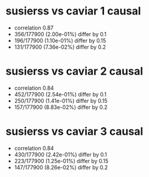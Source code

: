 # susierss vs caviar  1 causal

- correlation 0.87
- 356/177900 (2.00e-01%) differ by 0.1
- 196/177900 (1.10e-01%) differ by 0.15
- 131/177900 (7.36e-02%) differ by 0.2


# susierss vs caviar  2 causal

- correlation 0.84
- 452/177900 (2.54e-01%) differ by 0.1
- 250/177900 (1.41e-01%) differ by 0.15
- 157/177900 (8.83e-02%) differ by 0.2


# susierss vs caviar  3 causal

- correlation 0.84
- 430/177900 (2.42e-01%) differ by 0.1
- 223/177900 (1.25e-01%) differ by 0.15
- 147/177900 (8.26e-02%) differ by 0.2


